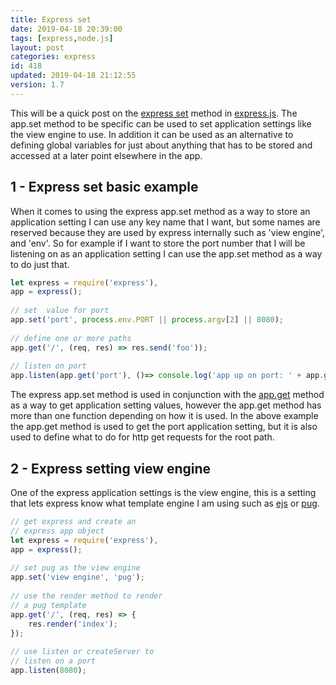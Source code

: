 ```yaml
---
title: Express set
date: 2019-04-18 20:39:00
tags: [express,node.js]
layout: post
categories: express
id: 418
updated: 2019-04-18 21:12:55
version: 1.7
---
```


This will be a quick post on the [express set](https://expressjs.com/en/api.html#app.set) method in [express.js](https://expressjs.com/). The app.set method to be specific can be used to set application settings like the view engine to use. In addition it can be used as an alternative to defining global variables for just about anything that has to be stored and accessed at a later point elsewhere in the app. 

<!-- more -->

## 1 - Express set basic example

When it comes to using the express app.set method as a way to store an application setting I can use any key name that I want, but some names are reserved because they are used by express internally such as 'view engine', and 'env'. So for example if I want to store the port number that I will be listening on as an application setting I can use the app.set method as a way to do just that.

```js
let express = require('express'),
app = express();
 
// set  value for port
app.set('port', process.env.PORT || process.argv[2] || 8080);
 
// define one or more paths
app.get('/', (req, res) => res.send('foo'));
 
// listen on port
app.listen(app.get('port'), ()=> console.log('app up on port: ' + app.get('port')));
```

The express app.set method is used in conjunction with the [app.get](/2018/06/20/express-get/) method as a way to get application setting values, however the app.get method has more than one function depending on how it is used. In the above example the app.get method is used to get the port application setting, but it is also used to define what to do for http get requests for the root path.

## 2 - Express setting view engine

One of the express application settings is the view engine, this is a setting that lets express know what template engine I am using such as [ejs](/2018/05/25/express-rendering-with-ejs/) or [pug](/2019/04/16/express-pug/).

```js
// get express and create an
// express app object
let express = require('express'),
app = express();
 
// set pug as the view engine
app.set('view engine', 'pug');
 
// use the render method to render
// a pug template
app.get('/', (req, res) => {
    res.render('index');
});
 
// use listen or createServer to
// listen on a port
app.listen(8080);
```